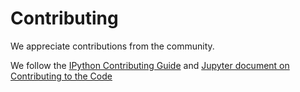 Contributing
============

We appreciate contributions from the community.

We follow the [IPython Contributing Guide](https://github.com/ipython/ipython/blob/master/CONTRIBUTING.md) and [Jupyter document on Contributing to the Code](https://jupyter.readthedocs.org/en/latest/contrib_guide_code.html)
